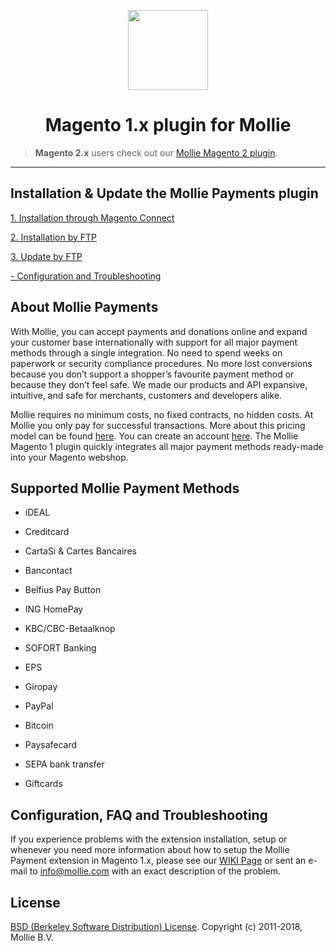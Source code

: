 <p align="center">
  <img src="https://info.mollie.com/hubfs/github/magento-1/logo.png" width="128" height="128"/>
</p>
<h1 align="center">Magento 1.x plugin for Mollie</h1>

> **Magento 2.x** users check out our [Mollie Magento 2 plugin](https://github.com/mollie/magento2).

***

## Installation & Update the Mollie Payments plugin ##

[1. Installation through Magento Connect](https://github.com/mollie/Magento/wiki/Install-through-Magento-Connect)

[2. Installation by FTP](https://github.com/mollie/Magento/wiki/Install-the-Mollie-Payment-extension)

[3. Update by FTP](https://github.com/mollie/Magento/wiki/Update-the-Mollie-Payment-extension)

[- Configuration and Troubleshooting](https://github.com/mollie/Magento/wiki/)


## About Mollie Payments ##
With Mollie, you can accept payments and donations online and expand your customer base internationally with support for all major payment methods through a single integration. No need to spend weeks on paperwork or security compliance procedures. No more lost conversions because you don’t support a shopper’s favourite payment method or because they don’t feel safe. We made our products and API expansive, intuitive, and safe for merchants, customers and developers alike. 

Mollie requires no minimum costs, no fixed contracts, no hidden costs. At Mollie you only pay for successful transactions. More about this pricing model can be found [here](https://www.mollie.com/en/pricing/). You can create an account [here](https://www.mollie.com/dashboard/signup). The Mollie Magento 1 plugin quickly integrates all major payment methods ready-made into your Magento webshop.
   

## Supported Mollie Payment Methods ##
- iDEAL

- Creditcard

- CartaSi & Cartes Bancaires

- Bancontact

- Belfius Pay Button

- ING HomePay

- KBC/CBC-Betaalknop

- SOFORT Banking

- EPS

- Giropay

- PayPal

- Bitcoin

- Paysafecard

- SEPA bank transfer

- Giftcards 

## Configuration, FAQ and Troubleshooting  ##
If you experience problems with the extension installation, setup or whenever you need more information about how to setup the Mollie Payment extension in Magento 1.x, please see our [WIKI Page](https://github.com/mollie/Magento/wiki) or sent an e-mail to [info@mollie.com](mailto:info@mollie.com) with an exact description of the problem.


## License ##
[BSD (Berkeley Software Distribution) License](http://www.opensource.org/licenses/bsd-license.php).
Copyright (c) 2011-2018, Mollie B.V.


